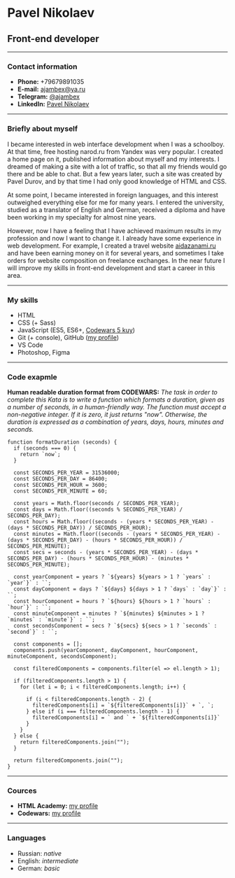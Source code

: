# Pavel Nikolaev

## Front-end developer

---

### Contact information

- **Phone:** +79679891035
- **E-mail:** ajambex@ya.ru
- **Telegram:** [@ajambex](https://t.me/ajambex)
- **LinkedIn:** [Pavel Nikolaev](https://linkedin.com/in/pavel-nikolaev-58707a269)

---

### Briefly about myself

I became interested in web interface development when I was a schoolboy. At that time, free hosting narod.ru from Yandex was very popular. I created a home page on it, published information about myself and my interests. I dreamed of making a site with a lot of traffic, so that all my friends would go there and be able to chat. But a few years later, such a site was created by Pavel Durov, and by that time I had only good knowledge of HTML and CSS.

At some point, I became interested in foreign languages, and this interest outweighed everything else for me for many years. I entered the university, studied as a translator of English and German, received a diploma and have been working in my specialty for almost nine years.

However, now I have a feeling that I have achieved maximum results in my profession and now I want to change it. I already have some experience in web development. For example, I created a travel website [aidazanami.ru](https://aidazanami.ru) and have been earning money on it for several years, and sometimes I take orders for website composition on freelance exchanges. In the near future I will improve my skills in front-end development and start a career in this area.

---

### My skills

- HTML
- CSS (+ Sass)
- JavaScript (ES5, ES6+, [Codewars 5 kuy](https://www.codewars.com/users/rsschool_07725fadc07f0dd3))
- Git (+ console), GitHub ([my profile](https://github.com/vspaker))
- VS Code
- Photoshop, Figma

---

### Code exapmle

**Human readable duration format from CODEWARS:** _The task in order to complete this Kata is to write a function which formats a duration, given as a number of seconds, in a human-friendly way. The function must accept a non-negative integer. If it is zero, it just returns "now". Otherwise, the duration is expressed as a combination of years, days, hours, minutes and seconds._

```
function formatDuration (seconds) {
  if (seconds === 0) {
    return `now`;
  }

  const SECONDS_PER_YEAR = 31536000;
  const SECONDS_PER_DAY = 86400;
  const SECONDS_PER_HOUR = 3600;
  const SECONDS_PER_MINUTE = 60;

  const years = Math.floor(seconds / SECONDS_PER_YEAR);
  const days = Math.floor((seconds % SECONDS_PER_YEAR) / SECONDS_PER_DAY);
  const hours = Math.floor((seconds - (years * SECONDS_PER_YEAR) - (days * SECONDS_PER_DAY)) / SECONDS_PER_HOUR);
  const minutes = Math.floor((seconds - (years * SECONDS_PER_YEAR) - (days * SECONDS_PER_DAY) - (hours * SECONDS_PER_HOUR)) / SECONDS_PER_MINUTE);
  const secs = seconds - (years * SECONDS_PER_YEAR) - (days * SECONDS_PER_DAY) - (hours * SECONDS_PER_HOUR) - (minutes * SECONDS_PER_MINUTE);

  const yearComponent = years ? `${years} ${years > 1 ? `years` : `year`}` : ``;
  const dayComponent = days ? `${days} ${days > 1 ? `days` : `day`}` : ``;
  const hourComponent = hours ? `${hours} ${hours > 1 ? `hours` : `hour`}` : ``;
  const minuteComponent = minutes ? `${minutes} ${minutes > 1 ? `minutes` : `minute`}` : ``;
  const secondsComponent = secs ? `${secs} ${secs > 1 ? `seconds` : `second`}` : ``;

  const components = [];
  components.push(yearComponent, dayComponent, hourComponent, minuteComponent, secondsComponent);

  const filteredComponents = components.filter(el => el.length > 1);

  if (filteredComponents.length > 1) {
    for (let i = 0; i < filteredComponents.length; i++) {

      if (i < filteredComponents.length - 2) {
        filteredComponents[i] = `${filteredComponents[i]}` + `, `;
      } else if (i === filteredComponents.length - 1) {
        filteredComponents[i] = ` and ` + `${filteredComponents[i]}`
      }
    }
  } else {
    return filteredComponents.join("");
  }

  return filteredComponents.join("");
}
```

---

### Cources

- **HTML Academy:** [my profile](https://htmlacademy.ru/profile/ajambex)
- **Codewars:** [my profile](https://www.codewars.com/users/rsschool_07725fadc07f0dd3)

---

### Languages

- Russian: _native_
- English: _intermediate_
- German: _basic_
